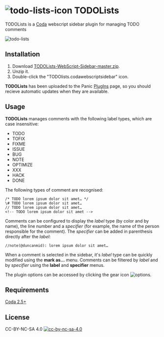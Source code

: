 # ![todo-lists-icon](https://cloud.githubusercontent.com/assets/1267580/25303557/a094af88-2755-11e7-9a9f-61c5bae7778b.png) TODOLists

TODOLists is a [Coda](https://www.panic.com/coda/) webscript sidebar plugin for managing TODO comments

![todo-lists](https://cloud.githubusercontent.com/assets/1267580/25303540/6737fa24-2755-11e7-91d2-8bf780244255.png)


## Installation

1. Download [TODOLists-WebScript-Sidebar-master.zip](https://github.com/dgmid/TODOLists-WebScript-Sidebar/archive/master.zip).
2. Unzip it.
3. Double-click the "TODOlists.codawebscriptsidebar" icon.

**TODOLists** has been uploaded to the Panic [PlugIns](https://www.panic.com/coda/plugins.php#Sidebars) page, so you should recieve automatic updates when they are available.

## Usage

**TODOLists** manages comments with the following label types, which are case insensitive:

- TODO
- TOFIX
- FIXME
- ISSUE
- BUG
- NOTE
- OPTIMIZE
- XXX
- HACK
- DONE

The following types of comment are recognised:

```
/* TODO lorem ipsum dolor sit amet… */
\# TODO lorem ipsum dolor sit amet…
// TODO lorem ipsum dolor sit amet…
<!-- TODO lorem ipsum dolor sit amet -->
```

Comments can be configured to display the *label* type (by color and by name), the line number and a *specifier* (for example, the name of the person responsible for the comment). The *specifier* can be added in parenthesis directly after the *label*:

```
//note(@duncanmid): lorem ipsum dolor sit amet…
```

When a comment is selected in the sidebar, it's *label* type can be quickly modified using the **mark as…** menu. Comments can be filtered by *label* and by *specifier* using the **label** and **specifier** menus.

The plugin options can be accessed by clicking the gear icon ![options](https://cloud.githubusercontent.com/assets/1267580/25303541/67516d1a-2755-11e7-925c-f13267800931.png).

## Requirements

[Coda 2.5+](https://www.panic.com/coda/)

## License

CC-BY-NC-SA 4.0 [![cc-by-nc-sa-4.0](https://i.creativecommons.org/l/by-nc-sa/4.0/80x15.png)](http://creativecommons.org/licenses/by-nc-sa/4.0/)
